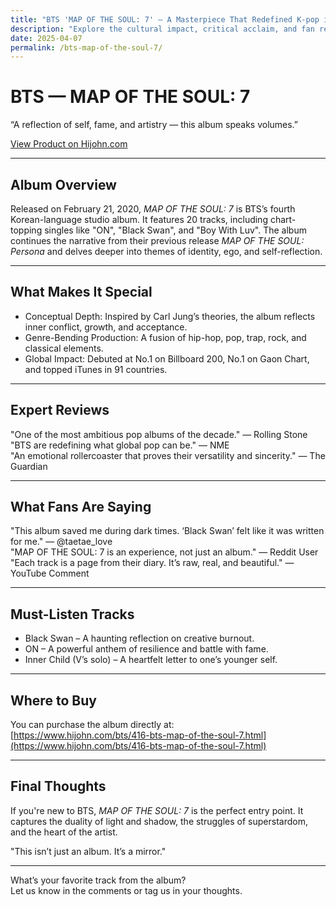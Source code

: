 ```yaml
---
title: "BTS 'MAP OF THE SOUL: 7' — A Masterpiece That Redefined K-pop in 2020"
description: "Explore the cultural impact, critical acclaim, and fan reactions to BTS’s 'MAP OF THE SOUL: 7' album. A must-listen in the world of K-pop."
date: 2025-04-07
permalink: /bts-map-of-the-soul-7/
---
```


# BTS — MAP OF THE SOUL: 7

“A reflection of self, fame, and artistry — this album speaks volumes.”

[View Product on Hijohn.com](https://www.hijohn.com/bts/416-bts-map-of-the-soul-7.html)

---

## Album Overview

Released on February 21, 2020, *MAP OF THE SOUL: 7* is BTS’s fourth Korean-language studio album. It features 20 tracks, including chart-topping singles like "ON", "Black Swan", and "Boy With Luv". The album continues the narrative from their previous release *MAP OF THE SOUL: Persona* and delves deeper into themes of identity, ego, and self-reflection.

---

## What Makes It Special

- Conceptual Depth: Inspired by Carl Jung’s theories, the album reflects inner conflict, growth, and acceptance.
- Genre-Bending Production: A fusion of hip-hop, pop, trap, rock, and classical elements.
- Global Impact: Debuted at No.1 on Billboard 200, No.1 on Gaon Chart, and topped iTunes in 91 countries.

---

## Expert Reviews

"One of the most ambitious pop albums of the decade." — Rolling Stone  
"BTS are redefining what global pop can be." — NME  
"An emotional rollercoaster that proves their versatility and sincerity." — The Guardian

---

## What Fans Are Saying

"This album saved me during dark times. ‘Black Swan’ felt like it was written for me." — @taetae_love  
"MAP OF THE SOUL: 7 is an experience, not just an album." — Reddit User  
"Each track is a page from their diary. It’s raw, real, and beautiful." — YouTube Comment

---

## Must-Listen Tracks

- Black Swan – A haunting reflection on creative burnout.
- ON – A powerful anthem of resilience and battle with fame.
- Inner Child (V’s solo) – A heartfelt letter to one’s younger self.

---

## Where to Buy

You can purchase the album directly at:  
[https://www.hijohn.com/bts/416-bts-map-of-the-soul-7.html](https://www.hijohn.com/bts/416-bts-map-of-the-soul-7.html)

---

## Final Thoughts

If you're new to BTS, *MAP OF THE SOUL: 7* is the perfect entry point. It captures the duality of light and shadow, the struggles of superstardom, and the heart of the artist.

"This isn’t just an album. It’s a mirror."

---

What’s your favorite track from the album?  
Let us know in the comments or tag us in your thoughts.
